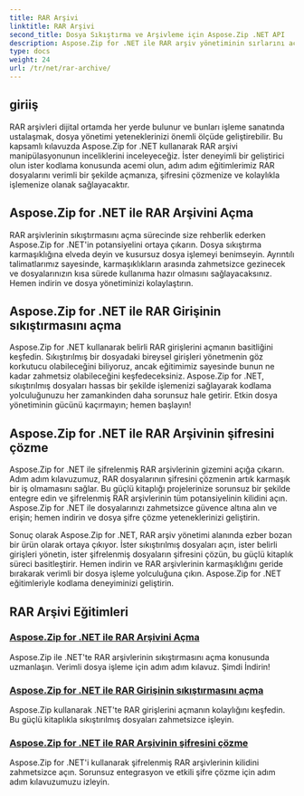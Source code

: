 ```yaml
---
title: RAR Arşivi
linktitle: RAR Arşivi
second_title: Dosya Sıkıştırma ve Arşivleme için Aspose.Zip .NET API
description: Aspose.Zip for .NET ile RAR arşiv yönetiminin sırlarını açığa çıkarın! Sıkıştırılmış dosyaları zahmetsizce açın, şifrelerini çözün ve işleyin. Verimli dosya işleme için şimdi indirin.
type: docs
weight: 24
url: /tr/net/rar-archive/
---
```


## giriiş

RAR arşivleri dijital ortamda her yerde bulunur ve bunları işleme sanatında ustalaşmak, dosya yönetimi yeteneklerinizi önemli ölçüde geliştirebilir. Bu kapsamlı kılavuzda Aspose.Zip for .NET kullanarak RAR arşivi manipülasyonunun inceliklerini inceleyeceğiz. İster deneyimli bir geliştirici olun ister kodlama konusunda acemi olun, adım adım eğitimlerimiz RAR dosyalarını verimli bir şekilde açmanıza, şifresini çözmenize ve kolaylıkla işlemenize olanak sağlayacaktır.

## Aspose.Zip for .NET ile RAR Arşivini Açma
RAR arşivlerinin sıkıştırmasını açma sürecinde size rehberlik ederken Aspose.Zip for .NET'in potansiyelini ortaya çıkarın. Dosya sıkıştırma karmaşıklığına elveda deyin ve kusursuz dosya işlemeyi benimseyin. Ayrıntılı talimatlarımız sayesinde, karmaşıklıkların arasında zahmetsizce gezinecek ve dosyalarınızın kısa sürede kullanıma hazır olmasını sağlayacaksınız. Hemen indirin ve dosya yönetiminizi kolaylaştırın.

## Aspose.Zip for .NET ile RAR Girişinin sıkıştırmasını açma
Aspose.Zip for .NET kullanarak belirli RAR girişlerini açmanın basitliğini keşfedin. Sıkıştırılmış bir dosyadaki bireysel girişleri yönetmenin göz korkutucu olabileceğini biliyoruz, ancak eğitimimiz sayesinde bunun ne kadar zahmetsiz olabileceğini keşfedeceksiniz. Aspose.Zip for .NET, sıkıştırılmış dosyaları hassas bir şekilde işlemenizi sağlayarak kodlama yolculuğunuzu her zamankinden daha sorunsuz hale getirir. Etkin dosya yönetiminin gücünü kaçırmayın; hemen başlayın!

## Aspose.Zip for .NET ile RAR Arşivinin şifresini çözme
Aspose.Zip for .NET ile şifrelenmiş RAR arşivlerinin gizemini açığa çıkarın. Adım adım kılavuzumuz, RAR dosyalarının şifresini çözmenin artık karmaşık bir iş olmamasını sağlar. Bu güçlü kitaplığı projelerinize sorunsuz bir şekilde entegre edin ve şifrelenmiş RAR arşivlerinin tüm potansiyelinin kilidini açın. Aspose.Zip for .NET ile dosyalarınızı zahmetsizce güvence altına alın ve erişin; hemen indirin ve dosya şifre çözme yeteneklerinizi geliştirin.

Sonuç olarak Aspose.Zip for .NET, RAR arşiv yönetimi alanında ezber bozan bir ürün olarak ortaya çıkıyor. İster sıkıştırılmış dosyaları açın, ister belirli girişleri yönetin, ister şifrelenmiş dosyaların şifresini çözün, bu güçlü kitaplık süreci basitleştirir. Hemen indirin ve RAR arşivlerinin karmaşıklığını geride bırakarak verimli bir dosya işleme yolculuğuna çıkın. Aspose.Zip for .NET eğitimleriyle kodlama deneyiminizi geliştirin.
## RAR Arşivi Eğitimleri
### [Aspose.Zip for .NET ile RAR Arşivini Açma](./decompress-rar-archive/)
Aspose.Zip ile .NET'te RAR arşivlerinin sıkıştırmasını açma konusunda uzmanlaşın. Verimli dosya işleme için adım adım kılavuz. Şimdi İndirin!
### [Aspose.Zip for .NET ile RAR Girişinin sıkıştırmasını açma](./decompress-rar-entry/)
Aspose.Zip kullanarak .NET'te RAR girişlerini açmanın kolaylığını keşfedin. Bu güçlü kitaplıkla sıkıştırılmış dosyaları zahmetsizce işleyin.
### [Aspose.Zip for .NET ile RAR Arşivinin şifresini çözme](./decrypt-rar-archive/)
Aspose.Zip for .NET'i kullanarak şifrelenmiş RAR arşivlerinin kilidini zahmetsizce açın. Sorunsuz entegrasyon ve etkili şifre çözme için adım adım kılavuzumuzu izleyin.